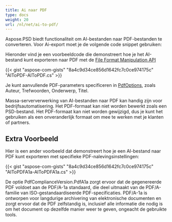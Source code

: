 ```yaml
---
title: Ai naar PDF
type: docs
weight: 20
url: /nl/net/ai-to-pdf/
---
```


Aspose.PSD biedt functionaliteit om AI-bestanden naar PDF-bestanden te converteren. Voor Ai-export moet je de volgende code snippet gebruiken:

Hieronder vind je een voorbeeldcode die demonstreert hoe je het AI-bestand kunt exporteren naar PDF met de [File Format Manipulation API](/psd/nl/net/manipulate-different-image-file-formats/)

{{< gist "aspose-com-gists" "8a4c9d34ce856d1642fc7c0ce974175c" "AIToPDF-AIToPDF.cs" >}}

Je kunt aanvullende PDF-parameters specificeren in [PdfOptions](https://reference.aspose.com/psd/net/aspose.psd.imageoptions/pdfoptions), zoals Auteur, Trefwoorden, Onderwerp, Titel.

Massa-serververwerking van AI-bestanden naar PDF kan handig zijn voor bedrijfsautomatisering. Het PDF-formaat kan niet worden bewerkt zoals een PSD-bestand. Het PDF-formaat kan niet worden gewijzigd, dus je kunt het gebruiken als een onveranderlijk formaat om mee te werken met je klanten of partners.

## Extra Voorbeeld

Hier is een ander voorbeeld dat demonstreert hoe je een AI-bestand naar PDF kunt exporteren met specifieke PDF-nalevingsinstellingen:

{{< gist "aspose-com-gists" "8a4c9d34ce856d1642fc7c0ce974175c" "AIToPDFA1a-AIToPDFA1a.cs" >}}

De optie PdfComplianceVersion.PdfA1a zorgt ervoor dat de gegenereerde PDF voldoet aan de PDF/A-1a standaard, die deel uitmaakt van de PDF/A-familie van ISO-gestandaardiseerde PDF-specificaties. PDF/A-1a is ontworpen voor langdurige archivering van elektronische documenten en zorgt ervoor dat de PDF zelfstandig is, inclusief alle informatie die nodig is om het document op dezelfde manier weer te geven, ongeacht de gebruikte tools.
